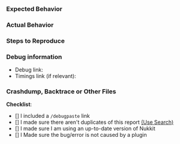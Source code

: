 <!--- ONLY POST ISSUES WITH A CLEAN SERVER ON THE LATEST VERSION -->
### Expected Behavior
<!--- What would you expect to happen -->



### Actual Behavior
<!--- What actually happened -->



### Steps to Reproduce
<!--- Reliable steps which someone can use to reproduce the issue. Please do not create issues for non reproducible bug! -->



### Debug information
<!--- Use the 'debugpaste' and 'timings paste' command in Bozkurt -->
* Debug link:
* Timings link (if relevant):


### Crashdump, Backtrace or Other Files
<!--- USE https://hastebin.com FOR ANY LOGS OR DUMPS -->

**Checklist**:
<!--- Make sure you've completed the following steps (put an "X" between of brackets): -->
- [] I included a `/debugpaste` link
- [] I made sure there aren't duplicates of this report [(Use Search)](https://github.com/BozkurtTeam/Bozkurt/issues?utf8=%E2%9C%93&q=is%3Aissue)
- [] I made sure I am using an up-to-date version of Nukkit
- [] I Made sure the bug/error is not caused by a plugin
